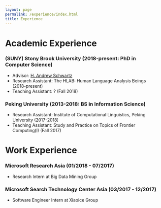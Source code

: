 ```yaml
---
layout: page
permalink: /experience/index.html
title: Experience
---
```


# Academic Experience

### (SUNY) Stony Brook University  (2018-present: PhD in Computer Science)
  - Advisor: [H. Andrew Schwartz][has]
  - Research Assistant: The HLAB: Human Language Analysis Beings (2018-present)
  - Teaching Assistant: ? (Fall 2018)


[has]:http://www3.cs.stonybrook.edu/~has/

### Peking University (2013-2018: BS in Information Science)
  - Research Assistant: Institute of Computational Linguistics, Peking University (2017-2018)
  - Teaching Assistant: Study and Practice on Topics of Frontier Computing(I) (Fall 2017)



# Work Experience


### Microsoft Research Asia (01/2018 - 07/2017)
  - Research Intern at Big Data Mining Group

### Microsoft Search Technology Center Asia (03/2017 - 12/2017)
  - Software Engineer Intern at Xiaoice Group






